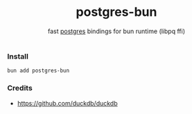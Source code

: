 <h1 align=center>postgres-bun</h1>
<div align=center>fast <a href=https://www.postgresql.org/>postgres</a> bindings for bun runtime (libpq ffi)</div>

<br />

### Install

`bun add postgres-bun`

### Credits

- https://github.com/duckdb/duckdb
